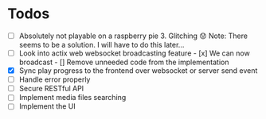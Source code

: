 # Todos

- [ ]  Absolutely not playable on a raspberry pie 3. Glitching 😟
        Note: There seems to be a solution. I will have to do this later...
- [ ] Look into actix web websocket broadcasting feature
      - [x] We can now broadcast
      - [] Remove unneeded code from the implementation
- [x] Sync play progress to the frontend over websocket or server send event
- [ ] Handle error properly
- [ ] Secure RESTful API
- [ ] Implement media files searching
- [ ] Implement the UI
